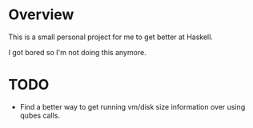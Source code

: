 # Overview

This is a small personal project for me to get better at Haskell.

I got bored so I'm not doing this anymore.

# TODO

- Find a better way to get running vm/disk size information over using qubes calls.
